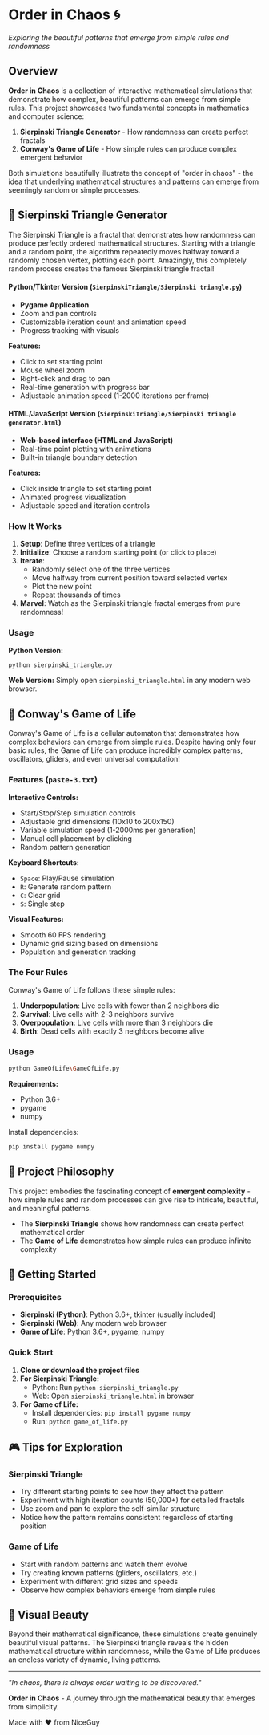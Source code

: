 # Order in Chaos 🌀

*Exploring the beautiful patterns that emerge from simple rules and randomness*

## Overview

**Order in Chaos** is a collection of interactive mathematical simulations that demonstrate how complex, beautiful patterns can emerge from simple rules. This project showcases two fundamental concepts in mathematics and computer science:

1. **Sierpinski Triangle Generator** - How randomness can create perfect fractals
2. **Conway's Game of Life** - How simple rules can produce complex emergent behavior

Both simulations beautifully illustrate the concept of "order in chaos" - the idea that underlying mathematical structures and patterns can emerge from seemingly random or simple processes.

## 🔺 Sierpinski Triangle Generator

The Sierpinski Triangle is a fractal that demonstrates how randomness can produce perfectly ordered mathematical structures. Starting with a triangle and a random point, the algorithm repeatedly moves halfway toward a randomly chosen vertex, plotting each point. Amazingly, this completely random process creates the famous Sierpinski triangle fractal!

#### Python/Tkinter Version (`SierpinskiTriangle/Sierpinski triangle.py`)
- **Pygame Application**
- Zoom and pan controls
- Customizable iteration count and animation speed
- Progress tracking with visuals

**Features:**
- Click to set starting point
- Mouse wheel zoom
- Right-click and drag to pan
- Real-time generation with progress bar
- Adjustable animation speed (1-2000 iterations per frame)

#### HTML/JavaScript Version (`SierpinskiTriangle/Sierpinski triangle generator.html`)
- **Web-based interface (HTML and JavaScript)**
- Real-time point plotting with animations
- Built-in triangle boundary detection

**Features:**
- Click inside triangle to set starting point
- Animated progress visualization
- Adjustable speed and iteration controls

### How It Works

1. **Setup**: Define three vertices of a triangle
2. **Initialize**: Choose a random starting point (or click to place)
3. **Iterate**: 
   - Randomly select one of the three vertices
   - Move halfway from current position toward selected vertex
   - Plot the new point
   - Repeat thousands of times
4. **Marvel**: Watch as the Sierpinski triangle fractal emerges from pure randomness!

### Usage

**Python Version:**
```bash
python sierpinski_triangle.py
```

**Web Version:**
Simply open `sierpinski_triangle.html` in any modern web browser.

## 🌱 Conway's Game of Life

Conway's Game of Life is a cellular automaton that demonstrates how complex behaviors can emerge from simple rules. Despite having only four basic rules, the Game of Life can produce incredibly complex patterns, oscillators, gliders, and even universal computation!

### Features (`paste-3.txt`)

**Interactive Controls:**
- Start/Stop/Step simulation controls
- Adjustable grid dimensions (10x10 to 200x150)
- Variable simulation speed (1-2000ms per generation)
- Manual cell placement by clicking
- Random pattern generation

**Keyboard Shortcuts:**
- `Space`: Play/Pause simulation
- `R`: Generate random pattern
- `C`: Clear grid
- `S`: Single step

**Visual Features:**
- Smooth 60 FPS rendering
- Dynamic grid sizing based on dimensions
- Population and generation tracking

### The Four Rules

Conway's Game of Life follows these simple rules:

1. **Underpopulation**: Live cells with fewer than 2 neighbors die
2. **Survival**: Live cells with 2-3 neighbors survive
3. **Overpopulation**: Live cells with more than 3 neighbors die
4. **Birth**: Dead cells with exactly 3 neighbors become alive

### Usage

```bash
python GameOfLife\GameOfLife.py
```

**Requirements:**
- Python 3.6+
- pygame
- numpy

Install dependencies:
```bash
pip install pygame numpy
```

## 🎯 Project Philosophy

This project embodies the fascinating concept of **emergent complexity** - how simple rules and random processes can give rise to intricate, beautiful, and meaningful patterns. 

- The **Sierpinski Triangle** shows how randomness can create perfect mathematical order
- The **Game of Life** demonstrates how simple rules can produce infinite complexity


## 🚀 Getting Started

### Prerequisites
- **Sierpinski (Python)**: Python 3.6+, tkinter (usually included)
- **Sierpinski (Web)**: Any modern web browser
- **Game of Life**: Python 3.6+, pygame, numpy

### Quick Start

1. **Clone or download the project files**
2. **For Sierpinski Triangle:**
   - Python: Run `python sierpinski_triangle.py`
   - Web: Open `sierpinski_triangle.html` in browser
3. **For Game of Life:**
   - Install dependencies: `pip install pygame numpy`
   - Run: `python game_of_life.py`

## 🎮 Tips for Exploration

### Sierpinski Triangle
- Try different starting points to see how they affect the pattern
- Experiment with high iteration counts (50,000+) for detailed fractals
- Use zoom and pan to explore the self-similar structure
- Notice how the pattern remains consistent regardless of starting position

### Game of Life
- Start with random patterns and watch them evolve
- Try creating known patterns (gliders, oscillators, etc.)
- Experiment with different grid sizes and speeds
- Observe how complex behaviors emerge from simple rules


## 🎨 Visual Beauty

Beyond their mathematical significance, these simulations create genuinely beautiful visual patterns. The Sierpinski triangle reveals the hidden mathematical structure within randomness, while the Game of Life produces an endless variety of dynamic, living patterns.


---

*"In chaos, there is always order waiting to be discovered."*

**Order in Chaos** - A journey through the mathematical beauty that emerges from simplicity.

Made with ❤️ from NiceGuy